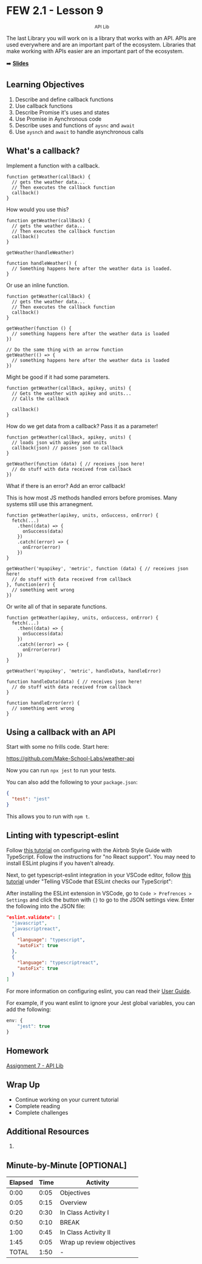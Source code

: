 <!-- .slide: data-background="./Images/header.svg" data-background-repeat="none" data-background-size="40% 40%" data-background-position="center 10%" class="header" -->
# FEW 2.1 - Lesson 9

<small style="display:block;text-align:center">API Lib</small>

The last Library you will work on is a library that works with an API. APIs are used everywhere and are an important part of the ecosystem. Libraries that make working with APIs easier are an important part of the ecosystem. 

<!-- Put a link to the slides so that students can find them -->

➡️ [**Slides**](/Syllabus-Template/Slides/Lesson1.html ':ignore')

<!-- > -->

## Learning Objectives 

1. Describe and define callback functions
1. Use callback functions
1. Describe Promise it's uses and states
1. Use Promise in Aynchronous code 
1. Describe uses and functions of `aysnc` and `await`
1. Use `aysnch` and `await` to handle asynchronous calls

<!-- > -->

## What's a callback? 

Implement a function with a callback. 

```JS 
function getWeather(callBack) {
  // gets the weather data...
  // Then executes the callback function
  callback()
}
```

<!-- > -->

How would you use this? 

```JS 
function getWeather(callBack) {
  // gets the weather data...
  // Then executes the callback function
  callback()
}

getWeather(handleWeather)

function handleWeather() {
  // Something happens here after the weather data is loaded. 
}
```

<!-- > -->

Or use an inline function. 

```JS 
function getWeather(callBack) {
  // gets the weather data...
  // Then executes the callback function
  callback()
}

getWeather(function () {
  // something happens here after the weather data is loaded
})

// Do the same thing with an arrow function
getWeather(() => {
  // something happens here after the weather data is loaded
})

```

<!-- > -->

Might be good if it had some parameters. 

```JS 
function getWeather(callBack, apikey, units) {
  // Gets the weather with apikey and units...
  // Calls the callback

  callback()
}
```

<!-- > -->

How do we get data from a callback? Pass it as a parameter!

```JS 
function getWeather(callBack, apikey, units) {
  // loads json with apikey and units
  callback(json) // passes json to callback
}

getWeather(function (data) { // receives json here!
  // do stuff with data received from callback
})
```

<!-- > -->

What if there is an error? Add an error callback! 

This is how most JS methods handled errors before promises. Many systems still use this arranegment. 

```JS 
function getWeather(apikey, units, onSuccess, onError) {
  fetch(...)
    .then((data) => {
      onSuccess(data)
    })
    .catch((error) => {
      onError(error)
    })
}

getWeather('myapikey', 'metric', function (data) { // receives json here!
  // do stuff with data received from callback
}, function(err) {
  // something went wrong
})
```

<!-- > -->

Or write all of that in separate functions. 

```JS 
function getWeather(apikey, units, onSuccess, onError) {
  fetch(...)
    .then((data) => {
      onSuccess(data)
    })
    .catch((error) => {
      onError(error)
    })
}

getWeather('myapikey', 'metric', handleData, handleError)

function handleData(data) { // receives json here!
  // do stuff with data received from callback
}

function handleError(err) {
  // something went wrong
}
```

<!-- > -->

## Using a callback with an API

<!-- > -->

Start with some no frills code. Start here: 

https://github.com/Make-School-Labs/weather-api

<!-- > -->



<!-- > -->

Now you can run `npx jest` to run your tests.

You can also add the following to your `package.json`:

```json
{
  "test": "jest"
}
```

This allows you to run with `npm t`.

<!-- > -->

## Linting with typescript-eslint

Follow [this tutorial](https://www.npmjs.com/package/eslint-config-airbnb-typescript) on configuring with the Airbnb Style Guide with TypeScript. Follow the instructions for "no React support". You may need to install ESLint plugins if you haven't already.

<!-- > -->

Next, to get typescript-eslint integration in your VSCode editor, follow [this tutorial](https://medium.com/@oliver.grack/using-eslint-with-typescript-and-react-hooks-and-vscode-c583a18f0c75) under "Telling VSCode that ESLint checks our TypeScript":

After installing the ESLint extension in VSCode, go to `Code > Prefrences > Settings` and click the button with `{}` to go to the JSON settings view. Enter the following into the JSON file:

```json
"eslint.validate": [
  "javascript",
  "javascriptreact",
  {
    "language": "typescript",
    "autoFix": true
  },
  {
    "language": "typescriptreact",
    "autoFix": true
  }
]
```

<!-- > -->

For more information on configuring eslint, you can read their [User Guide](https://eslint.org/docs/user-guide/configuring). 

For example, if you want eslint to ignore your Jest global variables, you can add the following:

```js
env: {
    "jest": true
}
```

<!-- > -->

## Homework

[Assignment 7 - API Lib](../assignments/assignment-07.md)

<!-- > -->

## Wrap Up

- Continue working on your current tutorial
- Complete reading
- Complete challenges

<!-- > -->

## Additional Resources

1. 

<!-- > -->

## Minute-by-Minute [OPTIONAL]

| **Elapsed** | **Time**  | **Activity**              |
| ----------- | --------- | ------------------------- |
| 0:00        | 0:05      | Objectives                |
| 0:05        | 0:15      | Overview                  |
| 0:20        | 0:30      | In Class Activity I       |
| 0:50        | 0:10      | BREAK                     |
| 1:00        | 0:45      | In Class Activity II      |
| 1:45        | 0:05      | Wrap up review objectives |
| TOTAL       | 1:50      | -                         |
